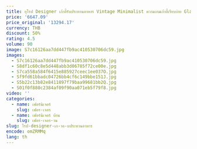 ```yaml
---
title: ยุโรป Designer เก้าอี้รับประทานอาหาร Vintage Minimalist ความงามเก้าอี้เรียบง่าย Glamorous สบาย Chaise เฟอร์นิเจอร์ห้องรับประทานอาหาร
price: '6647.09'
price_original: '13294.17'
currency: THB
discount: 50%
rating: 4.5
volume: 90
image: S7c16126aa7dd447fb9ac410530706dc59.jpg
images:
  - S7c16126aa7dd447fb9ac410530706dc59.jpg
  - S8df1c60c8e5d448abb3d06785f72ce00e.jpg
  - S7ca558a584f6415e885927ceec1ee037O.jpg
  - Sf9fd61bbadc04726bb4cf6c149bbe151J.jpg
  - S5b22c13b82e8411897f79baa99681bb2Q.jpg
  - S01f0f880c2384af09f90aa071eb5f79f8.jpg
video: ''
categories:
  - name: เฟอร์นิเจอร์
    slug: เฟอร-เจอร
  - name: เฟอร์นิเจอร์ บ้าน
    slug: เฟอร-เจอร-าน
slug: โรป-designer-เก-าอ-บประทานอาหาร
encode: omZRMMq
lang: th
---
```

  